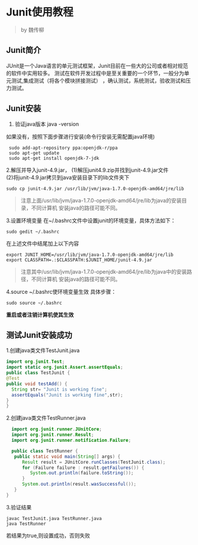 # Junit使用教程

> by 魏传柳

## Junit简介
  JUnit是一个Java语言的单元测试框架，Junit目前在一些大的公司或者相对规范的软件中实用较多。
测试在软件开发过程中是至关重要的一个环节，一般分为单元测试,集成测试（将各个模块拼接测试）
，确认测试，系统测试，验收测试和压力测试。
## Junit安装
1. 验证java版本 java -version

  如果没有，按照下面步骤进行安装(命令行安装无需配置java环境)
  ```
   sudo add-apt-repository ppa:openjdk-r/ppa
   sudo apt-get update
   sudo apt-get install openjdk-7-jdk
  ```
2.解压并导入junit-4.9.jar，
   (1)解压junit4.9.zip并找到junit-4.9.jar文件</br>
   (2)将junit-4.9.jar拷贝到java安装目录下的lib文件夹下
  ```
  sudo cp junit-4.9.jar /usr/lib/jvm/java-1.7.0-openjdk-amd64/jre/lib
  ```
  >注意上面/usr/lib/jvm/java-1.7.0-openjdk-amd64/jre/lib为java的安装目录，不同计算机
  安装java的路径可能不同。

 3.设置环境变量
 在~/.bashrc文件中设置junit的环境变量，具体方法如下：
 ```
 sudo gedit ~/.bashrc
 ```
 在上述文件中结尾加上以下内容
 ```
 export JUNIT_HOME=/usr/lib/jvm/java-1.7.0-openjdk-amd64/jre/lib
 export CLASSPATH=.:$CLASSPATH:$JUNIT_HOME/junit-4.9.jar
 ```
 >注意其中/usr/lib/jvm/java-1.7.0-openjdk-amd64/jre/lib为java中的安装路径，不同计算机
 安装java的路径可能不同。

 4.source ~/.bashrc使环境变量生效
 具体步骤：
  ```
  sudo source ~/.bashrc
  ```
  **重启或者注销计算机使其生效**

 ## 测试Junit安装成功
 1.创建java类文件TestJunit.java
 ```java
import org.junit.Test;
import static org.junit.Assert.assertEquals;
public class TestJunit {
@Test
public void testAdd() {
   String str= "Junit is working fine";
   assertEquals("Junit is working fine",str);
}
}
 ```
 2.创建java类文件TestRunner.java
```java
  import org.junit.runner.JUnitCore;
  import org.junit.runner.Result;
  import org.junit.runner.notification.Failure;

  public class TestRunner {
   public static void main(String[] args) {
      Result result = JUnitCore.runClasses(TestJunit.class);
      for (Failure failure : result.getFailures()) {
         System.out.println(failure.toString());
      }
      System.out.println(result.wasSuccessful());
   }
}
```
3.验证结果
```
javac TestJunit.java TestRunner.java
java TestRunner
```
若结果为true,则设置成功，否则失败
